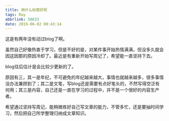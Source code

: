 ```yaml
---
title: 用什么标题好呢
tags: Ray
abbrlink: 50633
date: 2019-06-02 00:43:14
---
```


这是有两年没有动过blog了啊。

虽然自己好像热衷于学习，但是不好的是，对某件事开始热情满满，但没多久就会因这因那的原因冷却了。最近是有重新开始写周记了，希望能一直坚持下去。

blog往后估计是会比较少更新的了。

原因有三，其一是年纪，不可避免的年纪越来越大，事情也就越来越多，很多事情没办法兼顾到了；其二是文笔，写blog还是需要有点好笔头的，不然写得空泛有何用；其三是内容，自己还是一直在学习的过程中，并不是一个很好的内容生产者。

<!-- more -->

希望通过坚持写周记，能稍微练好自己写文章的能力，不管多忙，还是要抽时间学习，然后把自己所学整理归纳成文章知识。